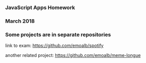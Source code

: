 ### JavaScript Apps Homework 

### March 2018

### Some projects are in separate repositories

 link to exam: https://github.com/emoalb/spotify
 
 another related project: https://github.com/emoalb/meme-longue
